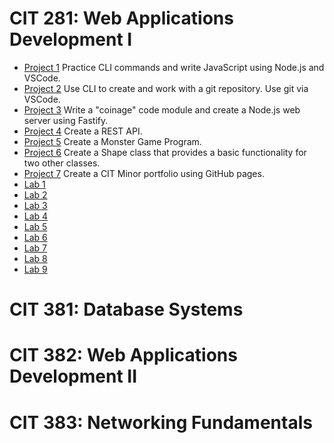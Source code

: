 # CIT 281: Web Applications Development I
- [Project 1](https://pozawa1.github.io/cit281-p1/) Practice CLI commands and write JavaScript using Node.js and VSCode.
- [Project 2](https://pozawa1.github.io/cit281-p2/) Use CLI to create and work with a git repository. Use git via VSCode. 
- [Project 3](https://pozawa1.github.io/cit281-p3/) Write a "coinage" code module and create a Node.js web server using Fastify.
- [Project 4](https://pozawa1.github.io/cit281-p4/) Create a REST API.
- [Project 5](https://pozawa1.github.io/cit281-p5/) Create a Monster Game Program.
- [Project 6](https://pozawa1.github.io/cit281-p6/) Create a Shape class that provides a basic functionality for two other classes.
- [Project 7](https://pozawa1.github.io/cit281-p7/) Create a CIT Minor portfolio using GitHub pages.
- [Lab 1](https://pozawa1.github.io/cit281-lab1/)
- [Lab 2](https://pozawa1.github.io/cit281-lab2/)
- [Lab 3](https://pozawa1.github.io/cit281-lab3/)
- [Lab 4](https://pozawa1.github.io/cit281-lab4/)
- [Lab 5](https://pozawa1.github.io/cit281-lab5/)
- [Lab 6](https://pozawa1.github.io/cit281-lab6/)
- [Lab 7](https://pozawa1.github.io/cit281-lab7/)
- [Lab 8](https://pozawa1.github.io/cit281-lab8/)
- [Lab 9](https://pozawa1.github.io/cit281-lab9/)

# CIT 381: Database Systems

# CIT 382: Web Applications Development II

# CIT 383: Networking Fundamentals 
